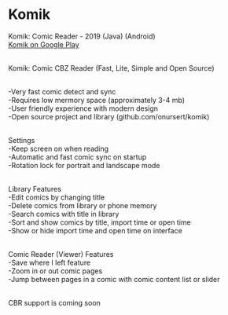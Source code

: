 # Komik
Komik: Comic Reader - 2019 (Java) (Android)<br>
<a href="https://play.google.com/store/apps/details?id=com.github.onursert.komik">Komik on Google Play</a><br><br>

Komik: Comic CBZ Reader (Fast, Lite, Simple and Open Source)<br><br>

-Very fast comic detect and sync<br>
-Requires low mermory space (approximately 3-4 mb)<br>
-User friendly experience with modern design<br>
-Open source project and library (github.com/onursert/komik)<br><br>

Settings<br>
-Keep screen on when reading<br>
-Automatic and fast comic sync on startup<br>
-Rotation lock for portrait and landscape mode<br><br>

Library Features<br>
-Edit comics by changing title<br>
-Delete comics from library or phone memory<br>
-Search comics with title in library<br>
-Sort and show comics by title, import time or open time<br>
-Show or hide import time and open time on interface<br><br>

Comic Reader (Viewer) Features<br>
-Save where I left feature<br>
-Zoom in or out comic pages<br>
-Jump between pages in a comic with comic content list or slider<br><br>

CBR support is coming soon<br><br>
